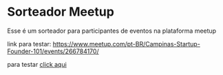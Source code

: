 # Sorteador Meetup

Esse é um sorteador para participantes de eventos na plataforma meetup

link para testar: https://www.meetup.com/pt-BR/Campinas-Startup-Founder-101/events/266784170/

para testar [click aqui](https://felipe-soren.github.io/sorteador)
